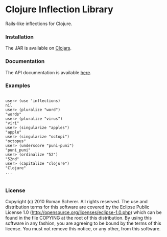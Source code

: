 # Clojure Inflection Library

Rails-like inflections for Clojure.

### Installation

The JAR is available on [Clojars](http://clojars.org/inflections).

### Documentation 

The API documentation is available [here](http://r0man.github.com/inflections-clj).

### Examples
<pre>
<code>
user> (use 'inflections)
nil
user> (pluralize "word")
"words"
user> (pluralize "virus")
"viri"
user> (singularize "apples")
"apple"
user> (singularize "octopi")
"octopus"
user> (underscore "puni-puni")
"puni_puni"
user> (ordinalize "52")
"52nd"
user> (capitalize "clojure")
"Clojure"
...
</code>
</pre>

### License

Copyright (c) 2010 Roman Scherer. All rights reserved. The use and
distribution terms for this software are covered by the Eclipse Public
License 1.0 (http://opensource.org/licenses/eclipse-1.0.php) which can
be found in the file COPYING at the root of this distribution. By
using this software in any fashion, you are agreeing to be bound by
the terms of this license.  You must not remove this notice, or any
other, from this software.
